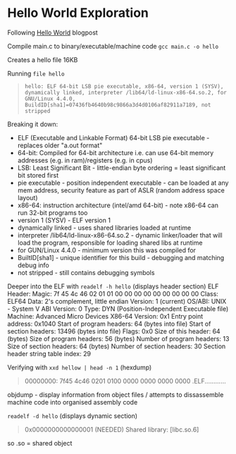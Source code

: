 # Hello World Exploration

Following [Hello World](https://thecoder08.github.io/hello-world.html) blogpost

Compile main.c to binary/executable/machine code
`gcc main.c -o hello`

Creates a hello file 16KB

Running `file hello`
> `hello: ELF 64-bit LSB pie executable, x86-64, version 1 (SYSV), dynamically linked, interpreter /lib64/ld-linux-x86-64.so.2, for GNU/Linux 4.4.0, BuildID[sha1]=07436fb4640b98c9866a3d4d0106af82911a7189, not stripped`

Breaking it down:
- ELF (Executable and Linkable Format) 64-bit LSB pie executable - replaces older "a.out format"
- 64-bit: Compiled for 64-bit architecture i.e. can use 64-bit memory addresses (e.g. in ram)/registers (e.g. in cpus)
- LSB: Least Significant Bit - little-endian byte ordering = least significant bit stored first
- pie executable - position independent executable - can be loaded at any mem address, security feature as part of ASLR (random address space layout)
- x86-64: instruction architecture (intel/amd 64-bit) - note x86-64 can run 32-bit programs too
- version 1 (SYSV) - ELF version 1
- dynamically linked - uses shared libraries loaded at runtime
- interpreter /lib64/ld-linux-x86-64.so.2 - dynamic linker/loader that will load the program, responsible for loading shared libs at runtime
- for GUN/Linux 4.4.0 - minimum version this was compiled for
- BuiltID[sha1] - unique identifier for this build - debugging and matching debug info
- not stripped - still contains debugging symbols

Deeper into the ELF with `readelf -h hello` (displays header section)
ELF Header:
  Magic:   7f 45 4c 46 02 01 01 00 00 00 00 00 00 00 00 00
  Class:                             ELF64
  Data:                              2's complement, little endian
  Version:                           1 (current)
  OS/ABI:                            UNIX - System V
  ABI Version:                       0
  Type:                              DYN (Position-Independent Executable file)
  Machine:                           Advanced Micro Devices X86-64
  Version:                           0x1
  Entry point address:               0x1040
  Start of program headers:          64 (bytes into file)
  Start of section headers:          13496 (bytes into file)
  Flags:                             0x0
  Size of this header:               64 (bytes)
  Size of program headers:           56 (bytes)
  Number of program headers:         13
  Size of section headers:           64 (bytes)
  Number of section headers:         30
  Section header string table index: 29

Verifying with `xxd hellow | head -n 1` (hexdump)
> 00000000: 7f45 4c46 0201 0100 0000 0000 0000 0000  .ELF............

objdump - display information from object files / attempts to dissassemble machine code into organised assembly code

`readelf -d hello` (displays dynamic section)
>0x0000000000000001 (NEEDED)             Shared library: [libc.so.6]

so .so = shared object
